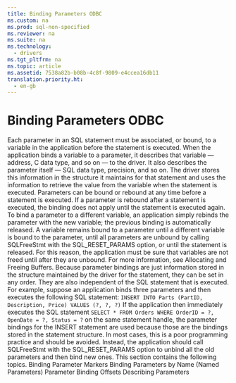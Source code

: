 ```yaml
---
title: Binding Parameters ODBC
ms.custom: na
ms.prod: sql-non-specified
ms.reviewer: na
ms.suite: na
ms.technology: 
  - drivers
ms.tgt_pltfrm: na
ms.topic: article
ms.assetid: 7538a82b-b08b-4c8f-9809-e4ccea16db11
translation.priority.ht: 
  - en-gb
---
```

# Binding Parameters ODBC
<?xml version="1.0" encoding="utf-8"?>
<developerConceptualDocument xmlns="http://ddue.schemas.microsoft.com/authoring/2003/5" xmlns:xlink="http://www.w3.org/1999/xlink" xmlns:xsi="http://www.w3.org/2001/XMLSchema-instance" xsi:schemaLocation="http://ddue.schemas.microsoft.com/authoring/2003/5 http://dduestorage.blob.core.windows.net/ddueschema/developer.xsd">
  <introduction>
    <para>Each parameter in an SQL statement must be associated, or <legacyItalic>bound,</legacyItalic> to a variable in the application before the statement is executed. When the application binds a variable to a parameter, it describes that variable — address, C data type, and so on — to the driver. It also describes the parameter itself — SQL data type, precision, and so on. The driver stores this information in the structure it maintains for that statement and uses the information to retrieve the value from the variable when the statement is executed.</para>
    <para>Parameters can be bound or rebound at any time before a statement is executed. If a parameter is rebound after a statement is executed, the binding does not apply until the statement is executed again. To bind a parameter to a different variable, an application simply rebinds the parameter with the new variable; the previous binding is automatically released.</para>
    <para>A variable remains bound to a parameter until a different variable is bound to the parameter, until all parameters are unbound by calling <legacyBold>SQLFreeStmt</legacyBold> with the SQL_RESET_PARAMS option, or until the statement is released. For this reason, the application must be sure that variables are not freed until after they are unbound. For more information, see <legacyLink xlink:href="886bc9ed-39d4-43d2-82ff-aebc35b14d39">Allocating and Freeing Buffers</legacyLink>.</para>
    <para>Because parameter bindings are just information stored in the structure maintained by the driver for the statement, they can be set in any order. They are also independent of the SQL statement that is executed. For example, suppose an application binds three parameters and then executes the following SQL statement:</para>
    <code>INSERT INTO Parts (PartID, Description, Price) VALUES (?, ?, ?)</code>
    <para>If the application then immediately executes the SQL statement</para>
    <code>SELECT * FROM Orders WHERE OrderID = ?, OpenDate = ?, Status = ?</code>
    <para>on the same statement handle, the parameter bindings for the <legacyBold>INSERT</legacyBold> statement are used because those are the bindings stored in the statement structure. In most cases, this is a poor programming practice and should be avoided. Instead, the application should call <legacyBold>SQLFreeStmt</legacyBold> with the SQL_RESET_PARAMS option to unbind all the old parameters and then bind new ones.</para>
    <para>This section contains the following topics.  </para>
    <list class="bullet">
      <listItem>
        <para>             <legacyLink xlink:href="fe88c1c2-4ee4-45e0-8500-b8c25c047815">Binding Parameter Markers</legacyLink>           </para>
      </listItem>
      <listItem>
        <para>             <legacyLink xlink:href="e2c3da5a-6c10-4dd5-acf9-e951eea71a6b">Binding Parameters by Name (Named Parameters)</legacyLink>           </para>
      </listItem>
      <listItem>
        <para>             <legacyLink xlink:href="309339e9-9ccd-4a58-8aa4-b6dc88f4eb7c">Parameter Binding Offsets</legacyLink>           </para>
      </listItem>
      <listItem>
        <para>             <legacyLink xlink:href="118d0f47-2afd-4955-bb47-38b1e2c2f38f">Describing Parameters</legacyLink>           </para>
      </listItem>
    </list>
  </introduction>
  <relatedTopics />
</developerConceptualDocument>